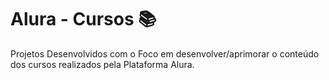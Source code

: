 # Alura - Cursos 📚
Projetos Desenvolvidos com o Foco em desenvolver/aprimorar o conteúdo dos cursos realizados pela Plataforma Alura.
